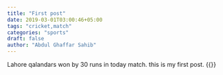 ```yaml
---
title: "First post"
date: 2019-03-01T03:00:46+05:00
tags: "cricket,match"
categories: "sports"
draft: false
author: "Abdul Ghaffar Sahib"
---
```

Lahore qalandars won by 30 runs in today match.
this is my first post.
{{<related-list>}}
